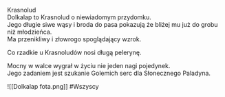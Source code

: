 Krasnolud  
Dolkalap to Krasnolud o niewiadomym przydomku.  
Jego długie siwe wąsy i broda do pasa pokazują że bliżej mu już do grobu niż młodzieńca.  
Ma przenikliwy i złowrogo spoglądający wzrok.

Co rzadkie u Krasnoludów nosi długą pelerynę.

Mocny w walce wygrał w życiu nie jeden nagi pojedynek.  
Jego zadaniem jest szukanie Golemich serc dla Słonecznego Paladyna.

![[Dolkalap fota.png]]
#Wszyscy

